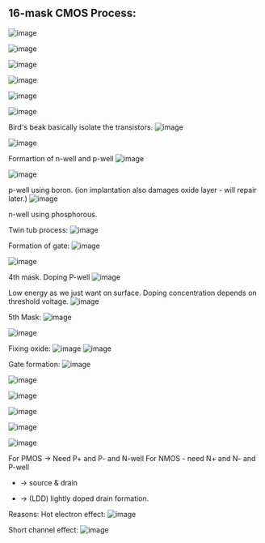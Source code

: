 ## 16-mask CMOS Process:
![image](https://github.com/user-attachments/assets/ff5923b6-1486-4223-ae45-ae572db57d90)

![image](https://github.com/user-attachments/assets/f17fb6f6-45d2-4d7e-af60-e22735a13290)

![image](https://github.com/user-attachments/assets/37242e0e-8afc-4d2f-b94a-3120dcd7d5fa)

![image](https://github.com/user-attachments/assets/871cec15-8645-4f7d-9997-5b20343c40fa)

![image](https://github.com/user-attachments/assets/5158c90b-4a22-4b21-9b37-fb5b77b3f3ed)

![image](https://github.com/user-attachments/assets/0c037e99-15ed-43d3-b589-7528ad0818ed)

Bird's beak basically isolate the transistors.
![image](https://github.com/user-attachments/assets/b6de9f58-42cd-485b-990e-33d90357c626)

![image](https://github.com/user-attachments/assets/8ec2adf0-c0b6-4264-b913-38b67d798790)


Formartion of n-well and p-well
![image](https://github.com/user-attachments/assets/4e493c83-3dd5-4844-90d8-f31d56f043fc)

![image](https://github.com/user-attachments/assets/4c0d05cf-2804-4e74-b3f4-476ef1d028d4)

p-well using boron. (ion implantation also damages oxide layer - will repair later.)
![image](https://github.com/user-attachments/assets/9aad631f-8731-4285-9157-1e91b23e4e3c)

n-well using phosphorous.

Twin tub process:
![image](https://github.com/user-attachments/assets/1a16c116-149b-4f2f-a2ca-f28f78241c61)

Formation of gate:
![image](https://github.com/user-attachments/assets/6b7bf2d5-616a-4a05-8a6d-fd5aa12e9b90)

![image](https://github.com/user-attachments/assets/92fa292b-46c6-4497-9c59-d4566d37f01d)

4th mask. Doping P-well
![image](https://github.com/user-attachments/assets/f5da86ad-e25d-4115-bf90-0fe7604bf4c9)

Low energy as we just want on surface. Doping concentration depends on threshold voltage.
![image](https://github.com/user-attachments/assets/9896176c-f47c-4484-866b-571b28487f08)

5th Mask:
![image](https://github.com/user-attachments/assets/517c3b83-f3fe-4aec-989b-8824f21ca8ff)

![image](https://github.com/user-attachments/assets/6e45da21-d807-4fde-93f6-e67562cac46c)

Fixing oxide:
![image](https://github.com/user-attachments/assets/bd1892f7-f0cd-454d-8c1e-f35f37e1202a)
![image](https://github.com/user-attachments/assets/f99a0c03-4dbb-4886-845a-71c015998681)

Gate formation:
![image](https://github.com/user-attachments/assets/10d0708e-860c-4ce2-a118-d48f827c1293)

![image](https://github.com/user-attachments/assets/e07a6aa6-7d9c-4816-90c7-453da6f7bb33)

![image](https://github.com/user-attachments/assets/e66c52ac-b388-45a2-a1db-9d2e205258bc)

![image](https://github.com/user-attachments/assets/c4065b47-5689-4396-9b28-366c50771b42)

![image](https://github.com/user-attachments/assets/a45c25c9-403e-401e-b924-120aebd99373)

![image](https://github.com/user-attachments/assets/c04049c9-cda9-4225-a6ea-78579a8faa55)

For PMOS -> Need P+ and P- and N-well  For NMOS - need N+ and N- and P-well
+ -> source & drain
- -> (LDD) lightly doped drain formation.

Reasons: Hot electron effect:
![image](https://github.com/user-attachments/assets/da613d6e-fe8c-4e76-89b8-4f97d75956b4)

Short channel effect:
![image](https://github.com/user-attachments/assets/e4bfe7d8-b774-41bf-b3cb-5acf8637b584)


















































